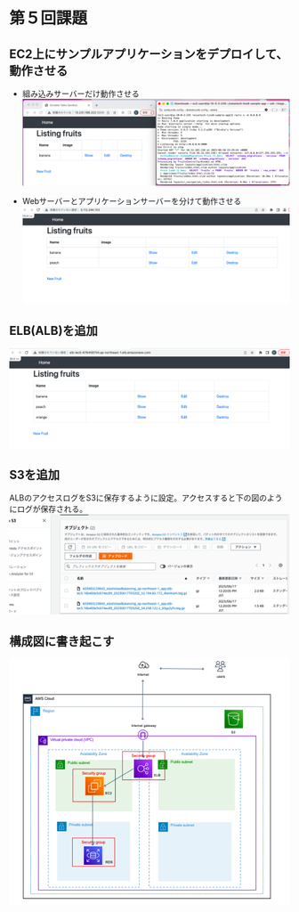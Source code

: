 # 第５回課題

## EC2上にサンプルアプリケーションをデプロイして、動作させる

+ 組み込みサーバーだけ動作させる
![picture 3](images/a3f41691dcccd3e8f8f6ac113740d8166d82a63a4d4c796babb2ca1d6c4e545a.png)  

+ Webサーバーとアプリケーションサーバーを分けて動作させる
![picture 7](images/d42570d2919fb0dccbdccbdd66b4ac2b9dc25f5168ae62413787964dd702e730.png)  


## ELB(ALB)を追加
![picture 6](images/180b4bd14d3ec79d785fa37cc7121d089f4dceff748ed72c95ef8526e65c7dc6.png)  

## S3を追加
ALBのアクセスログをS3に保存するように設定。アクセスすると下の図のようにログが保存される。
![picture 5](images/e339e1f623b941d947c528516b6f4f027af804c08e0a0b4afe57531411204ad9.png)  


## 構成図に書き起こす
![picture 8](images/edf5b153241f0cc895642fed7595b57710a66e69a825659bec2670fe26e3e53e.png)  



<script src="https://blz-soft.github.io/md_style/release/v1.2/md_style.js" ></script>